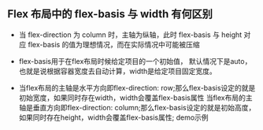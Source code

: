 


## Flex 布局中的 flex-basis 与 width 有何区别


- 当 flex-direction 为 column 时，主轴为纵轴，此时 flex-basis 与 height 对应
flex-basis 的值为理想情况，而在实际情况中可能被压缩


- flex-basis用于在flex布局时候给定项目的一个初始值， 默认情况下是auto，也就是说根据容器宽度去自动计算，width是给定项目固定宽度。

- 当flex布局的主轴是水平方向即flex-direction: row;那么flex-basis设定的就是初始宽度，如果同时存在width，width会覆盖flex-basis属性
当flex布局的主轴是垂直方向即flex-direction: column;那么flex-basis设定的就是初始高度，如果同时存在height，width会覆盖flex-basis属性; demo示例